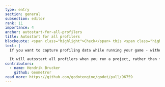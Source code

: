 ```yaml
---
type: entry
section: general
subsection: editor
rank: 11
importance: 4
anchor: autostart-for-all-profilers
title: Autostart for all profilers
blockquote: <span class="highlight">Check</span> this <span class="hightlight">box</span>
text: |
  If you want to capture profiling data while running your game - without missing the first few seconds of loading a scene - you will appreciate this new checkbox.

  It will autostart all profilers when you run a project, rather than forcing you to tab out of the game to do it yourself.
contributors:
  - name: Hendrik Brucker
    github: Geometror
read_more: https://github.com/godotengine/godot/pull/96759
---
```

